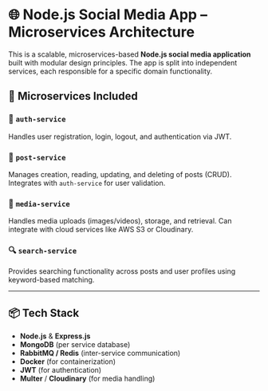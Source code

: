 # 🌐 Node.js Social Media App – Microservices Architecture

This is a scalable, microservices-based **Node.js social media application** built with modular design principles. The app is split into independent services, each responsible for a specific domain functionality.

## 🧱 Microservices Included

### 🔐 `auth-service`
Handles user registration, login, logout, and authentication via JWT.

### 📝 `post-service`
Manages creation, reading, updating, and deleting of posts (CRUD). Integrates with `auth-service` for user validation.

### 📸 `media-service`
Handles media uploads (images/videos), storage, and retrieval. Can integrate with cloud services like AWS S3 or Cloudinary.

### 🔍 `search-service`
Provides searching functionality across posts and user profiles using keyword-based matching.

---

## 📦 Tech Stack

- **Node.js** & **Express.js**
- **MongoDB** (per service database)
- **RabbitMQ / Redis** (inter-service communication)
- **Docker** (for containerization)
- **JWT** (for authentication)
- **Multer** / **Cloudinary** (for media handling)


